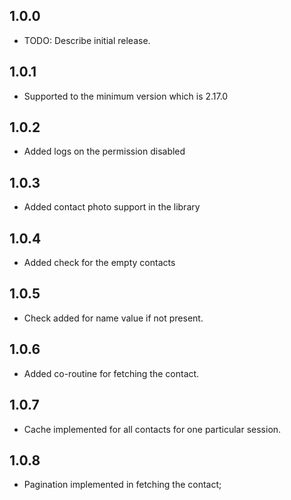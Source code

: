 ## 1.0.0

* TODO: Describe initial release.

## 1.0.1

* Supported to the minimum version which is 2.17.0

## 1.0.2

* Added logs on the permission disabled

## 1.0.3

* Added contact photo support in the library

## 1.0.4

* Added check for the empty contacts

## 1.0.5

* Check added for name value if not present.

## 1.0.6

* Added co-routine for fetching the contact.

## 1.0.7

* Cache implemented for all contacts for one particular session.

## 1.0.8

* Pagination implemented in fetching the contact;
